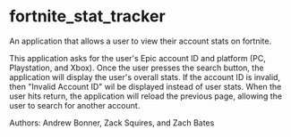 # fortnite_stat_tracker

An application that allows a user to view their account stats on fortnite.   

  This application asks for the user's Epic account ID and platform (PC, Playstation, and Xbox). Once the user presses the search button, the application will display the user's overall stats. If the account ID is invalid, then "Invalid Account ID" wil be displayed instead of user stats. When the user hits return, the application will reload the previous page, allowing the user to search for another account.

Authors: Andrew Bonner, Zack Squires, and Zach Bates


